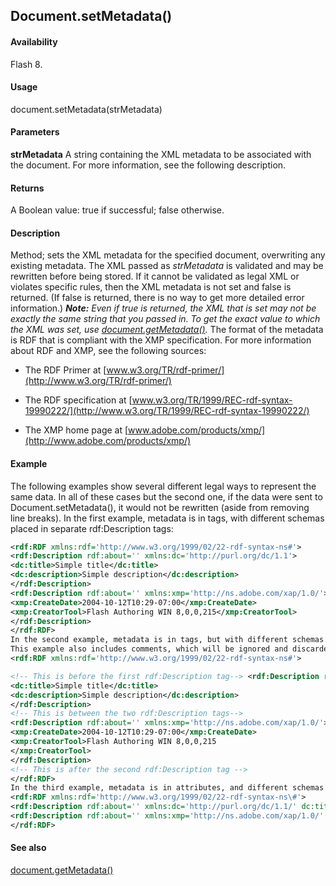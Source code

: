 ## Document.setMetadata()

#### Availability

Flash 8.

#### Usage

document.setMetadata(strMetadata)

#### Parameters

**strMetadata** A string containing the XML metadata to be associated with the document. For more information, see the following description.

#### Returns

A Boolean value: true if successful; false otherwise.

#### Description

Method; sets the XML metadata for the specified document, overwriting any existing metadata. The XML passed as *strMetadata* is validated and may be rewritten before being stored. If it cannot be validated as legal XML or violates specific rules, then the XML metadata is not set and false is returned. (If false is returned, there is no way to get more detailed error information.)
***Note:** Even if true is returned, the XML that is set may not be exactly the same string that you passed in. To get the exact value to which the XML was set, use [document.getMetadata()](../Document_object/docume80.md).*
The format of the metadata is RDF that is compliant with the XMP specification. For more information about RDF and XMP, see the following sources:

-   The RDF Primer at [www.w3.org/TR/rdf-primer/](http://www.w3.org/TR/rdf-primer/)

-   The RDF specification at [www.w3.org/TR/1999/REC-rdf-syntax-19990222/](http://www.w3.org/TR/1999/REC-rdf-syntax-19990222/)

-   The XMP home page at [www.adobe.com/products/xmp/](http://www.adobe.com/products/xmp/)

#### Example


The following examples show several different legal ways to represent the same data. In all of these cases but the second one, if the data were sent to Document.setMetadata(), it would not be rewritten (aside from removing line breaks).
In the first example, metadata is in tags, with different schemas placed in separate rdf:Description tags:
```xml
<rdf:RDF xmlns:rdf='http://www.w3.org/1999/02/22-rdf-syntax-ns#'>
<rdf:Description rdf:about='' xmlns:dc='http://purl.org/dc/1.1'>
<dc:title>Simple title</dc:title>
<dc:description>Simple description</dc:description>
</rdf:Description>
<rdf:Description rdf:about='' xmlns:xmp='http://ns.adobe.com/xap/1.0/'>
<xmp:CreateDate>2004-10-12T10:29-07:00</xmp:CreateDate>
<xmp:CreatorTool>Flash Authoring WIN 8,0,0,215</xmp:CreatorTool>
</rdf:Description>
</rdf:RDF>
In the second example, metadata is in tags, but with different schemas all in one rdf:Description tag. 
This example also includes comments, which will be ignored and discarded by the Document.setMetadata():
<rdf:RDF xmlns:rdf='http://www.w3.org/1999/02/22-rdf-syntax-ns#'>

<!-- This is before the first rdf:Description tag--> <rdf:Description rdf:about='' xmlns:dc='http://purl.org/dc/1.1/'>
<dc:title>Simple title</dc:title>
<dc:description>Simple description</dc:description>
</rdf:Description>
<!-- This is between the two rdf:Description tags-->
<rdf:Description rdf:about='' xmlns:xmp='http://ns.adobe.com/xap/1.0/'>
<xmp:CreateDate>2004-10-12T10:29-07:00</xmp:CreateDate>
<xmp:CreatorTool>Flash Authoring WIN 8,0,0,215
</xmp:CreatorTool>
</rdf:Description>
<!-- This is after the second rdf:Description tag -->
</rdf:RDF>
In the third example, metadata is in attributes, and different schemas are all in one rdf:Description tag:
<rdf:RDF xmlns:rdf='http://www.w3.org/1999/02/22-rdf-syntax-ns\#'>
<rdf:Description rdf:about='' xmlns:dc='http://purl.org/dc/1.1/' dc:title='Simple title' dc:description='Simple description' />
<rdf:Description rdf:about='' xmlns:xmp='http://ns.adobe.com/xap/1.0/' xmp:CreateDate='2004-10-12T10:29-07:00' xmp:CreatorTool='Flash Authoring WIN 8,0,0,215' />
</rdf:RDF>
```
#### See also

[document.getMetadata()](../Document_object/docume80.md)
